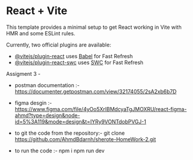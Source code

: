 # React + Vite

This template provides a minimal setup to get React working in Vite with HMR and some ESLint rules.

Currently, two official plugins are available:

- [@vitejs/plugin-react](https://github.com/vitejs/vite-plugin-react/blob/main/packages/plugin-react/README.md) uses [Babel](https://babeljs.io/) for Fast Refresh
- [@vitejs/plugin-react-swc](https://github.com/vitejs/vite-plugin-react-swc) uses [SWC](https://swc.rs/) for Fast Refresh


Assigment 3 - 

- postman documentation  :-
  https://documenter.getpostman.com/view/32174055/2sA2xb6b7D


- figma desgin :-
  https://www.figma.com/file/4yOo5XrIBMdcyaTgJMOXRU/react-figma-ahmd?type=design&node-id=5%3A119&mode=design&t=IYRy9VONTdobPVGJ-1


- to git the code from the repository:-
  git clone https://github.com/AhmdBdarnh/sherote-HomeWork-2.git

- to run the code :-
  npm i 
  npm run dev


